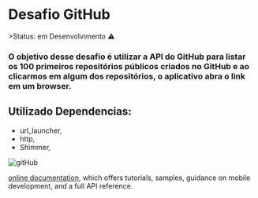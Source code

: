 <h1>Desafio GitHub</h1>
 >Status: em Desenvolvimento ⚠️

### O objetivo desse desafio é utilizar a API do GitHub para listar os 100 primeiros repositórios públicos criados no GitHub e ao clicarmos em algum dos repositórios, o aplicativo abra o link em um browser.

## Utilizado Dependencias:
+ url_launcher,
+ http,
+ Shimmer,

![gitHub](https://user-images.githubusercontent.com/98062365/162348842-dbec887b-a61c-4b41-9dc3-4bd8d8545472.gif)









[online documentation](https://flutter.dev/docs), which offers tutorials,
samples, guidance on mobile development, and a full API reference.
